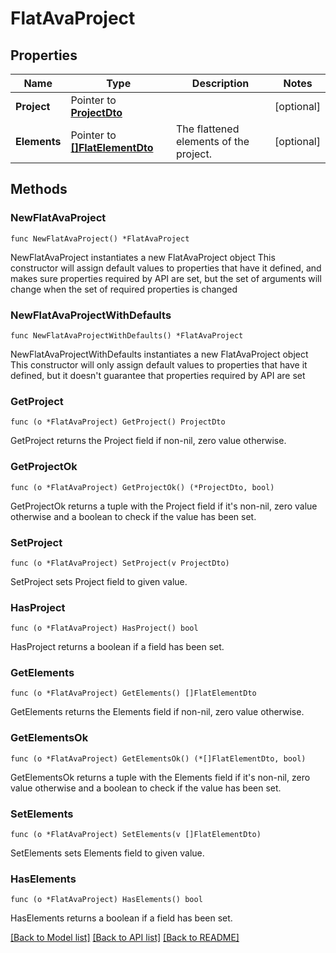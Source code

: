 # FlatAvaProject

## Properties

Name | Type | Description | Notes
------------ | ------------- | ------------- | -------------
**Project** | Pointer to [**ProjectDto**](ProjectDto.md) |  | [optional] 
**Elements** | Pointer to [**[]FlatElementDto**](FlatElementDto.md) | The flattened elements of the project. | [optional] 

## Methods

### NewFlatAvaProject

`func NewFlatAvaProject() *FlatAvaProject`

NewFlatAvaProject instantiates a new FlatAvaProject object
This constructor will assign default values to properties that have it defined,
and makes sure properties required by API are set, but the set of arguments
will change when the set of required properties is changed

### NewFlatAvaProjectWithDefaults

`func NewFlatAvaProjectWithDefaults() *FlatAvaProject`

NewFlatAvaProjectWithDefaults instantiates a new FlatAvaProject object
This constructor will only assign default values to properties that have it defined,
but it doesn't guarantee that properties required by API are set

### GetProject

`func (o *FlatAvaProject) GetProject() ProjectDto`

GetProject returns the Project field if non-nil, zero value otherwise.

### GetProjectOk

`func (o *FlatAvaProject) GetProjectOk() (*ProjectDto, bool)`

GetProjectOk returns a tuple with the Project field if it's non-nil, zero value otherwise
and a boolean to check if the value has been set.

### SetProject

`func (o *FlatAvaProject) SetProject(v ProjectDto)`

SetProject sets Project field to given value.

### HasProject

`func (o *FlatAvaProject) HasProject() bool`

HasProject returns a boolean if a field has been set.

### GetElements

`func (o *FlatAvaProject) GetElements() []FlatElementDto`

GetElements returns the Elements field if non-nil, zero value otherwise.

### GetElementsOk

`func (o *FlatAvaProject) GetElementsOk() (*[]FlatElementDto, bool)`

GetElementsOk returns a tuple with the Elements field if it's non-nil, zero value otherwise
and a boolean to check if the value has been set.

### SetElements

`func (o *FlatAvaProject) SetElements(v []FlatElementDto)`

SetElements sets Elements field to given value.

### HasElements

`func (o *FlatAvaProject) HasElements() bool`

HasElements returns a boolean if a field has been set.


[[Back to Model list]](../README.md#documentation-for-models) [[Back to API list]](../README.md#documentation-for-api-endpoints) [[Back to README]](../README.md)


